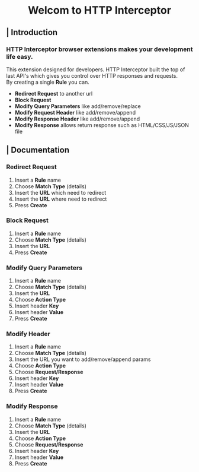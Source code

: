 <h1 align="center">Welcom to HTTP Interceptor</h2>


## | Introduction
### HTTP Interceptor browser extensions makes your development life easy.
This extension designed for developers. HTTP Interceptor built the top of last API's which gives you control over HTTP responses and requests.
<br />
By creating a single **Rule** you can.
- **Redirect Request** to another url
- **Block Request**
- **Modify Query Parameters** like add/remove/replace
- **Modify Request Header** like add/remove/append
- **Modify Response Header** like add/remove/append
- **Modify Response** allows return response such as HTML/CSS/JS/JSON file

## | Documentation

### **Redirect Request**
1. Insert a **Rule** name
2. Choose **Match Type** (details)
3. Insert the **URL** which need to redirect
3. Insert the **URL** where need to redirect
4. Press **Create**

### **Block Request**
1. Insert a **Rule** name
2. Choose **Match Type** (details)
3. Insert the **URL**
4. Press **Create**

### **Modify Query Parameters**
1. Insert a **Rule** name
2. Choose **Match Type** (details)
3. Insert the **URL**
4. Choose **Action Type**
5. Insert header **Key**
6. Insert header **Value**
7. Press **Create**

### **Modify Header**
1. Insert a **Rule** name
2. Choose **Match Type** (details)
3. Insert the URL you want to add/remove/append params
4. Choose **Action Type**
4. Choose **Request/Response** 
5. Insert header **Key**
6. Insert header **Value**
7. Press **Create**

### **Modify Response**
1. Insert a **Rule** name
2. Choose **Match Type** (details)
3. Insert the **URL**
4. Choose **Action Type**
4. Choose **Request/Response**
5. Insert header **Key**
6. Insert header **Value**
7. Press **Create**